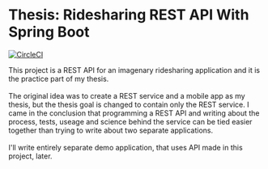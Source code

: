 # Thesis: Ridesharing REST API With Spring Boot

[![CircleCI](https://circleci.com/gh/tontsaX/thesis-ridesharing-rest-api-with-spring-boot.svg?style=shield)](https://circleci.com/gh/tontsaX/thesis-ridesharing-rest-api-with-spring-boot)

This project is a REST API for an imagenary ridesharing application and it is the practice part of my thesis. 
<br>
<br>
The original idea was to create a REST service and a mobile app as my thesis, but the thesis goal is changed to contain only the REST service.
I came in the conclusion that programming a REST API and writing about the process, tests, useage and science behind the service can be tied easier together
than trying to write about two separate applications.
<br>
<br>
I'll write entirely separate demo application, that uses API made in this project, later.
